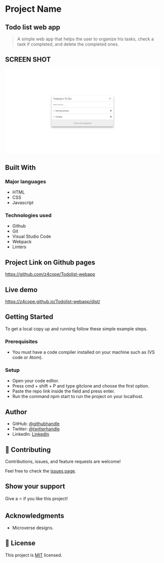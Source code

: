 # Project Name

## Todo list web app

> A simple web app that helps the user to organize his tasks, check a task if completed, and delete the completed ones.

## SCREEN SHOT

![screenshot](./src/assets/Todo-list.png)

## Built With

### Major languages

- HTML
- CSS
- Javascript

### Technologies used

- Github
- Git
- Visual Studio Code
- Webpack
- Linters

## Project Link on Github pages

https://github.com/z4cope/Todolist-webapp

## Live demo

https://z4cope.github.io/Todolist-webapp/dist/

## Getting Started

To get a local copy up and running follow these simple example steps.

### Prerequisites

- You must have a code compiler installed on your machine such as (VS code or Atom).

### Setup

- Open your code editor.
- Press cmd + shift + P and type gitclone and choose the first option.
- Paste the repo link inside the field and press enter.
- Run the command npm start to run the project on your localhost.

## Author

- GitHub: [@githubhandle](https://github.com/z4cope)
- Twitter: [@twitterhandle](https://twitter.com/mokhaledev)
- LinkedIn: [LinkedIn](https://www.linkedin.com/in/mookhaled)

## 🤝 Contributing

Contributions, issues, and feature requests are welcome!

Feel free to check the [issues page](https://github.com/z4cope/Todolist-webapp/issues).

## Show your support

Give a ⭐️ if you like this project!

## Acknowledgments

- Microverse designs.

## 📝 License

This project is [MIT](./LICENCE) licensed.
